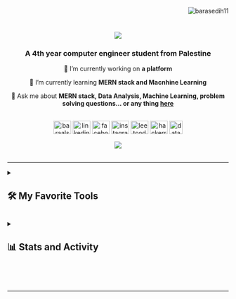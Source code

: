 <p align="right"> <img src="https://komarev.com/ghpvc/?username=barasedih11&label=Profile%20views&color=0e75b6&style=flat" alt="barasedih11" /> </p>

<h1 align="center">
    <img src="https://readme-typing-svg.herokuapp.com/?font=Righteous&size=35&center=true&vCenter=true&width=500&height=70&duration=4000&lines=Hi+There!+👋;+I'm+Bara+Al-Sedih!;" />
</h1>

<h3 align="center">A 4th year computer engineer student from Palestine  </h3>

<div align="center">
 
 🔭 I’m currently working on **a platform**
 
 🌱 I’m currently learning **MERN stack and Macnhine Learning**

💬 Ask me about **MERN stack, Data Analysis, Machine Learning, problem solving questions... or any thing [here](https://github.com/BaraSedih11/BaraSedih11/issues)**

 </div>
<br>


 <div align="center">
    <a href="https://twitter.com/baraalsedih02" target="blank"><img align="center" src="https://raw.githubusercontent.com/rahuldkjain/github-profile-readme-generator/master/src/images/icons/Social/twitter.svg" alt="baraalsedih02" height="30" width="40" /></a>
    <a href="https://www.linkedin.com/in/bara-alsedih" target="blank"><img align="center" src="https://raw.githubusercontent.com/rahuldkjain/github-profile-readme-generator/master/src/images/icons/Social/linked-in-alt.svg" alt="linkedin" height="30" width="40" /></a>
    <a href="https://www.facebook.com/bara.sedih.77/" target="blank"><img align="center" src="https://raw.githubusercontent.com/rahuldkjain/github-profile-readme-generator/master/src/images/icons/Social/facebook.svg" alt="facebook" height="30" width="40" /></a>
    <a href="https://www.instagram.com/bara_i_sedih/" target="blank"><img align="center" src="https://raw.githubusercontent.com/rahuldkjain/github-profile-readme-generator/master/src/images/icons/Social/instagram.svg" alt="instagram" height="30" width="40" /></a>
    <a href="https://leetcode.com/baraalsedih/" target="blank"><img align="center" src="https://raw.githubusercontent.com/rahuldkjain/github-profile-readme-generator/master/src/images/icons/Social/leet-code.svg" alt="leetcode" height="30" width="40" /></a>
     <a href="https://www.hackerrank.com/profile/s12010060" target="blank"><img align="center" src="https://raw.githubusercontent.com/rahuldkjain/github-profile-readme-generator/master/src/images/icons/Social/hackerrank.svg" alt="hackerrank" height="30" width="40" /></a>
    <a href="https://www.datacamp.com/portfolio/baraalsedih" target="blank"><img align="center" width=30px src="https://github.com/BaraSedih11/BaraSedih11/assets/98843912/de9273c2-bd45-451a-9874-911979cd2894" alt="datacamp" height="30" width="40" /></a>
     
</div>

<br>

<div align="center"> 
  <a href="mailto:baraalsedih@gmail.com">
    <img src="https://img.shields.io/badge/Gmail-333333?style=for-the-badge&logo=gmail&logoColor=red" />
  </a>
    <br><br>
</div>
<hr/>

<details>
  <summary><h2>🛠️ My Favorite Tools</h2></summary>
<br>
    
  <h3>👨‍💻 Programming and Markup Languages</h3>

<div>
      <a href="https://github.com/search?q=user%3ABaraSedih11+language%3Aassembly"><img alt="8086 Assembly & MIPS" src="https://custom-icon-badges.demolab.com/badge/Assembly-525252.svg?logo=asm-hex&logoColor=white"></a>
      <a href="https://github.com/search?q=user%3ABaraSedih11+language%3Bash"><img alt="Bash" src="https://img.shields.io/badge/Bash-121011.svg?logo=gnu-bash&logoColor=white"></a>
      <a href="https://github.com/search?q=user%3ABaraSedih11+language%3Amarkdown"><img alt="Markdown" src="https://img.shields.io/badge/Markdown-000000.svg?logo=markdown&logoColor=white"></a>
      <a href="https://github.com/search?q=user%3ABaraSedih11+language%3Ac"><img alt="C" src="https://custom-icon-badges.demolab.com/badge/C-03599C.svg?logo=c-in-hexagon&logoColor=white"></a>
      <a href="https://github.com/search?q=user%3ABaraSedih11+language%3Acpp"><img alt="C++" src="https://custom-icon-badges.demolab.com/badge/C++-9C033A.svg?logo=cpp2&logoColor=white"></a>
      <a href="https://github.com/search?q=user%3ABaraSedih11+language%3Ajava"><img alt="Java" src="https://custom-icon-badges.demolab.com/badge/Java-20232a.svg?logo=java&logoColor=white"></a>
      <a href="https://github.com/search?q=user%3ABaraSedih11+language%3Ahtml"><img alt="HTML" src="https://img.shields.io/badge/HTML-E34F26.svg?logo=html5&logoColor=white"></a>
      <a href="https://github.com/search?q=user%3ABaraSedih11+language%3Acss"><img alt="CSS" src="https://img.shields.io/badge/CSS-1572B6.svg?logo=css3&logoColor=white"></a>
      <a href="https://github.com/search?q=user%3ABaraSedih11+language%3Ajavascript"><img alt="JavaScript" src="https://img.shields.io/badge/JavaScript-F7DF1E.svg?logo=javascript&logoColor=black"></a>
      <a href="https://github.com/search?q=user%3ABaraSedih11+language%3Atypescript"><img alt="TypeScript" src="https://img.shields.io/badge/TypeScript-3178C6.svg?logo=typescript&logoColor=white"></a>
      <a href="https://github.com/search?q=user%3ABaraSedih11+language%3Ajavascript"><img alt="Node.js" src="https://img.shields.io/badge/Node.js-43853D.svg?logo=node.js&logoColor=white"></a>
      <a href="https://github.com/search?q=user%3ABaraSedih11+language%3Aphp"><img alt="PHP" src="https://img.shields.io/badge/PHP-777BB4.svg?logo=php&logoColor=white"></a>
      <a href="https://github.com/search?q=user%3ABaraSedih11+language%3Apython"><img alt="Python" src="https://img.shields.io/badge/Python-14354C.svg?logo=python&logoColor=white"></a>
      <a href="https://github.com/search?q=user%3ABaraSedih11+language%3Asql"><img alt="SQL" src="https://custom-icon-badges.demolab.com/badge/SQL-025E8C.svg?logo=database&logoColor=white"></a>
  </div>

  <h3>🧰 Frameworks and Libraries</h3>

<p>

  </p>

  <p>
<!--     <a href="#"><img alt="React" src="https://img.shields.io/badge/React-20232a.svg?logo=react&logoColor=%2361DAFB"></a> -->
    <a href="#"><img alt="Express.js" src="https://img.shields.io/badge/Express.js-000000.svg?logo=express&logoColor=white"></a>
    <a href="https://github.com/search?q=user%3ABaraSedih11+language%3Anestjs"><img alt="NestJS" src="https://img.shields.io/badge/NestJS-E0234E.svg?logo=nestjs&logoColor=white"></a>
    <a href="#"><img alt="Bootstrap" src="https://img.shields.io/badge/Bootstrap-7952B3.svg?logo=bootstrap&logoColor=white"></a>
<!--     <a href="#"><img alt="Jestjs" src="https://img.shields.io/badge/Jest-C21325.svg?logo=jest&logoColor=white"></a>
    <a href="#"><img alt="Material Design" src="https://img.shields.io/badge/Material%20Design-757575.svg?logo=material-design&logoColor=white"></a> -->
<!--     <a href="#"><img alt="GitHub Actions" src="https://img.shields.io/badge/GitHub%20Actions-2088FF.svg?logo=github%20actions&logoColor=white"></a> -->
<!--     <a href="#"><img alt="JUnit" src="https://custom-icon-badges.demolab.com/badge/JUnit-25A162.svg?logo=check-circle&logoColor=white"></a> -->
    <a href="#"><img alt="NumPy" src="https://img.shields.io/badge/Numpy-013243.svg?logo=numpy&logoColor=white"></a>
    <a href="#"><img alt="Flask" src="https://img.shields.io/badge/Flask-000000.svg?logo=flask&logoColor=white"></a>
    <a href="#"><img alt="Pandas" src="https://img.shields.io/badge/Pandas-150458.svg?logo=pandas&logoColor=white"></a>
    <a href="#"><img alt="Pytest" src="https://img.shields.io/badge/Pytest-0A9EDC.svg?logo=pytest&logoColor=white"></a>
    <a href="#"><img alt="OpenCV" src="https://img.shields.io/badge/OpenCV-5C3EE8.svg?logo=opencv&logoColor=white"></a>
    <a href="#"><img alt="SKLearn" src="https://img.shields.io/badge/SKLearn-F7931E.svg?logo=scikit-learn&logoColor=white"></a>
    <a href="https://github.com/search?q=user%3ABaraSedih11+language%3Atensorflow"><img alt="TensorFlow" src="https://img.shields.io/badge/TensorFlow-FF6F00.svg?logo=tensorflow&logoColor=white"></a>
    <a href="#"><img alt="Arduino" src="https://img.shields.io/badge/Arduino-00979D.svg?logo=Arduino&logoColor=white"></a>
    <a href="https://github.com/search?q=user%3ABaraSedih11+language%3Araspberrypi"><img alt="Raspberry Pi" src="https://img.shields.io/badge/Raspberry_Pi-A22846.svg?logo=raspberrypi&logoColor=white"></a>

</p>


  <h3>🗄️ Databases and Cloud Hosting</h3>
    <p>
<!--         <a href="#"><img alt="GitHub Pages" src="https://img.shields.io/badge/GitHub%20Pages-327FC7.svg?logo=github&logoColor=white"></a> -->
        <a href="#"><img alt="MongoDB" src="https://img.shields.io/badge/MongoDB-4ea94b.svg?logo=mongodb&logoColor=white"></a>
        <a href="#"><img alt="MySQL" src="https://img.shields.io/badge/MySQL-4479A1.svg?logo=mysql&logoColor=white"></a>
        <a href="#"><img alt="Oracle" src="https://img.shields.io/badge/Oracle-F80000.svg?logo=oracle&logoColor=white"></a>
        <a href="#"><img alt="PostgreSQL" src="https://img.shields.io/badge/PostgreSQL-336791.svg?logo=postgresql&logoColor=white"></a>
        <a href="#"><img alt="SQLite" src="https://img.shields.io/badge/SQLite-003B57.svg?logo=sqlite&logoColor=white"></a>
<!--         <a href="#"><img alt="Vercel" src="https://img.shields.io/badge/Vercel-000000.svg?logo=vercel&logoColor=white"></a> -->
        <a href="#"><img alt="Docker" src="https://img.shields.io/badge/Docker-2496ED.svg?logo=docker&logoColor=white"></a>
    </p>

  <h3>💻 Software and Tools</h3>

  <p>
    <a href="#"><img alt="Ubuntu Linux" src="https://img.shields.io/badge/Ubuntu%20Linux-1793D1.svg?logo=ubuntu&logoColor=white"></a>
    <a href="#"><img alt="Brave" src="https://img.shields.io/badge/-Brave-FB542B?logo=brave&logoColor=white"></a>
    <a href="#"><img alt="Git" src="https://img.shields.io/badge/Git-F05033.svg?logo=git&logoColor=white"></a>
    <a href="#"><img alt="Discord" src="https://img.shields.io/badge/-Discord-5865F2.svg?logo=discord&logoColor=white"></a>
    <a href="#"><img alt="Visual Studio Code" src="https://img.shields.io/badge/Visual%20Studio%20Code-0078d7.svg?logo=visual-studio-code&logoColor=white"></a>
    <a href="#"><img alt="Jupyter" src="https://img.shields.io/badge/Jupyter-F37626.svg?logo=Jupyter&logoColor=white"></a>
    <a href="#"><img alt="Postman" src="https://img.shields.io/badge/Postman-FF6C37?logo=postman&logoColor=white"></a>
    <a href="#"><img alt="GitHub Desktop" src="https://img.shields.io/badge/GitHub%20Desktop-8034A9.svg?logo=github&logoColor=white"></a>
    <a href="#"><img alt="GitKraken" src="https://img.shields.io/badge/GitKraken-179287.svg?logo=gitkraken&logoColor=white"></a>
    <a href="#"><img alt="Stack Overflow" src="https://img.shields.io/badge/-Stack%20Overflow-FE7A16?logo=stack-overflow&logoColor=white"></a>
    <a href="#"><img alt="ChatGPT" src="https://img.shields.io/badge/ChatGPT-29B6F6.svg?logo=openai&logoColor=white"></a>
    <a href="#"><img alt="Anaconda" src="https://img.shields.io/badge/Anaconda-44A833.svg?logo=anaconda&logoColor=white"></a>
    <a href="#"><img alt="Excel" src="https://img.shields.io/badge/Excel-34A853.svg?logo=google%20sheets&logoColor=white"></a>
    <a href="#"><img alt="Power BI" src="https://img.shields.io/badge/Power%20BI-F2C811.svg?logo=power%20bi&logoColor=white"></a>
    <a href="#"><img alt="uTorrent" src="https://img.shields.io/badge/uTorrent-00853F.svg?logo=utorrent&logoColor=white"></a>
    <a href="#"><img alt="OBS Studio" src="https://img.shields.io/badge/-OBS-302E31?logo=obs-studio&logoColor=white"></a>
</p>

</details>


<br>

<details>
    <summary><h2>📊 Stats and Activity</h2></summary>
    <div align="center">
        <!-- GitHub Stats -->
        <img width="390" src="https://github-readme-stats-private-theta.vercel.app/api?username=BaraSedih11&count_private=true&show_icons=true&theme=react&rank_icon=github&border_radius=10" alt="readme stats" />
        <br><br>
        <!-- GitHub Streak -->
        <img src="https://streak-stats.demolab.com?user=BaraSedih11&theme=react&hide_border=true&count_private=true&card_width=500" alt="GitHub Streak" />
        <br><br>
        <!-- Top Languages -->
        <img src="https://github-readme-stats.vercel.app/api/top-langs?username=BaraSedih11&langs_count=8&hide=css,html,pug,Gherkin&show_icons=true&locale=en&layout=compact&theme=react&exclude_repo=github-readme-stats-private" alt="barasedih11" />
        &nbsp
        <!-- Roadmap Badge -->
        <a href="https://roadmap.sh"><img src="https://api.roadmap.sh/v1-badge/wide/65b157d90c54812283315e35?variant=dark&roadmaps=backend%2Cfrontend%2Cdata-analyst%2Csql" alt="roadmap.sh" style="margin-left: 20px;"></a>
        <br><br>
        <!-- GitHub Activity Graph -->
        <img src="https://github-readme-activity-graph.vercel.app/graph?username=BaraSedih11&theme=react" alt="BaraSedih's GitHub Activity Graph">
    </div>
</details>

<br/><br/>
<hr/>



